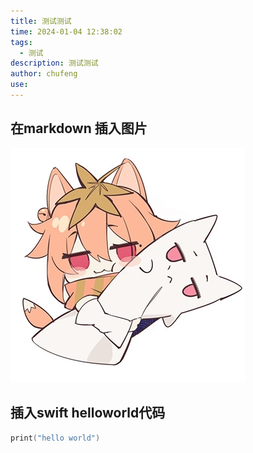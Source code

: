 ```yaml
---
title: 测试测试
time: 2024-01-04 12:38:02
tags:
  - 测试
description: 测试测试
author: chufeng
use: 
---
```

## 在markdown 插入图片
![枫糖社logo](./枫糖社logo.jpg)
## 插入swift helloworld代码
```swift    
print("hello world")

